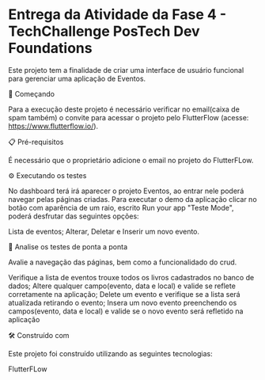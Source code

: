 # Entrega da Atividade da Fase 4 - TechChallenge PosTech Dev Foundations 
Este projeto tem a finalidade de criar uma interface de usuário funcional para gerenciar uma aplicação de Eventos.

🚀 Começando

Para a execução deste projeto é necessário verificar no email(caixa de spam também) o convite para acessar o projeto pelo FlutterFlow (acesse: https://www.flutterflow.io/).



📋 Pré-requisitos

É necessário que o proprietário adicione o email no projeto do FlutterFLow.

 

⚙️ Executando os testes

No dashboard terá irá aparecer o projeto Eventos, ao entrar nele poderá navegar pelas páginas criadas. Para executar o demo da aplicação clicar no botão com aparência de um raio, escrito Run your app "Teste Mode", poderá desfrutar das seguintes opções:

Lista de eventos; Alterar, Deletar e Inserir um novo evento.



🔩 Analise os testes de ponta a ponta

Avalie a navegação das páginas, bem como a funcionalidado do crud.

Verifique a lista de eventos trouxe todos os livros cadastrados no banco de dados;
Altere qualquer campo(evento, data e local) e valide se reflete corretamente na aplicação;
Delete um evento e verifique se a lista será atualizada retirando o evento;
Insera um novo evento preenchendo os campos(evento, data e local) e valide se o novo evento será refletido na aplicação


🛠️ Construído com

Este projeto foi construído utilizando as seguintes tecnologias:

FlutterFLow
